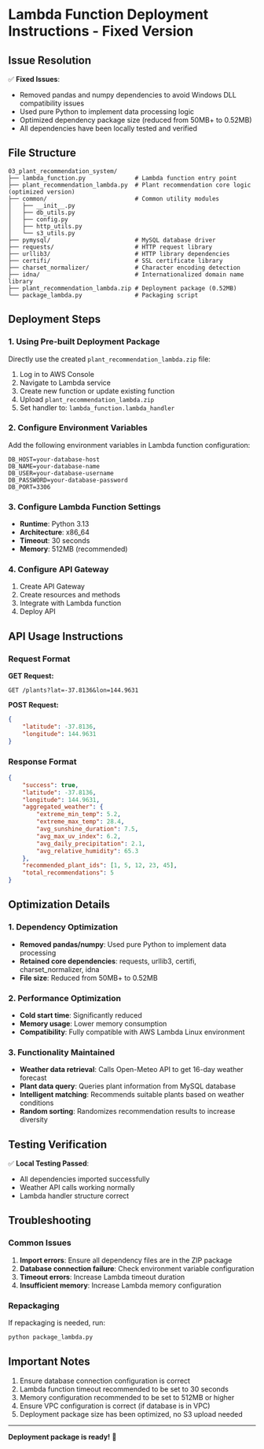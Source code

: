 # Lambda Function Deployment Instructions - Fixed Version

## Issue Resolution

✅ **Fixed Issues**:
- Removed pandas and numpy dependencies to avoid Windows DLL compatibility issues
- Used pure Python to implement data processing logic
- Optimized dependency package size (reduced from 50MB+ to 0.52MB)
- All dependencies have been locally tested and verified

## File Structure

```
03_plant_recommendation_system/
├── lambda_function.py              # Lambda function entry point
├── plant_recommendation_lambda.py  # Plant recommendation core logic (optimized version)
├── common/                         # Common utility modules
│   ├── __init__.py
│   ├── db_utils.py
│   ├── config.py
│   ├── http_utils.py
│   └── s3_utils.py
├── pymysql/                        # MySQL database driver
├── requests/                       # HTTP request library
├── urllib3/                        # HTTP library dependencies
├── certifi/                        # SSL certificate library
├── charset_normalizer/             # Character encoding detection
├── idna/                           # Internationalized domain name library
├── plant_recommendation_lambda.zip # Deployment package (0.52MB)
└── package_lambda.py               # Packaging script
```

## Deployment Steps

### 1. Using Pre-built Deployment Package

Directly use the created `plant_recommendation_lambda.zip` file:

1. Log in to AWS Console
2. Navigate to Lambda service
3. Create new function or update existing function
4. Upload `plant_recommendation_lambda.zip`
5. Set handler to: `lambda_function.lambda_handler`

### 2. Configure Environment Variables

Add the following environment variables in Lambda function configuration:

```
DB_HOST=your-database-host
DB_NAME=your-database-name
DB_USER=your-database-username
DB_PASSWORD=your-database-password
DB_PORT=3306
```

### 3. Configure Lambda Function Settings

- **Runtime**: Python 3.13
- **Architecture**: x86_64
- **Timeout**: 30 seconds
- **Memory**: 512MB (recommended)

### 4. Configure API Gateway

1. Create API Gateway
2. Create resources and methods
3. Integrate with Lambda function
4. Deploy API

## API Usage Instructions

### Request Format

**GET Request:**
```
GET /plants?lat=-37.8136&lon=144.9631
```

**POST Request:**
```json
{
    "latitude": -37.8136,
    "longitude": 144.9631
}
```

### Response Format

```json
{
    "success": true,
    "latitude": -37.8136,
    "longitude": 144.9631,
    "aggregated_weather": {
        "extreme_min_temp": 5.2,
        "extreme_max_temp": 28.4,
        "avg_sunshine_duration": 7.5,
        "avg_max_uv_index": 6.2,
        "avg_daily_precipitation": 2.1,
        "avg_relative_humidity": 65.3
    },
    "recommended_plant_ids": [1, 5, 12, 23, 45],
    "total_recommendations": 5
}
```

## Optimization Details

### 1. Dependency Optimization
- **Removed pandas/numpy**: Used pure Python to implement data processing
- **Retained core dependencies**: requests, urllib3, certifi, charset_normalizer, idna
- **File size**: Reduced from 50MB+ to 0.52MB

### 2. Performance Optimization
- **Cold start time**: Significantly reduced
- **Memory usage**: Lower memory consumption
- **Compatibility**: Fully compatible with AWS Lambda Linux environment

### 3. Functionality Maintained
- **Weather data retrieval**: Calls Open-Meteo API to get 16-day weather forecast
- **Plant data query**: Queries plant information from MySQL database
- **Intelligent matching**: Recommends suitable plants based on weather conditions
- **Random sorting**: Randomizes recommendation results to increase diversity

## Testing Verification

✅ **Local Testing Passed**:
- All dependencies imported successfully
- Weather API calls working normally
- Lambda handler structure correct

## Troubleshooting

### Common Issues

1. **Import errors**: Ensure all dependency files are in the ZIP package
2. **Database connection failure**: Check environment variable configuration
3. **Timeout errors**: Increase Lambda timeout duration
4. **Insufficient memory**: Increase Lambda memory configuration

### Repackaging

If repackaging is needed, run:
```bash
python package_lambda.py
```

## Important Notes

1. Ensure database connection configuration is correct
2. Lambda function timeout recommended to be set to 30 seconds
3. Memory configuration recommended to be set to 512MB or higher
4. Ensure VPC configuration is correct (if database is in VPC)
5. Deployment package size has been optimized, no S3 upload needed

---

**Deployment package is ready!** 🚀
